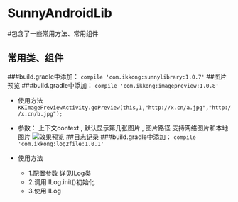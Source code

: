 # SunnyAndroidLib
#包含了一些常用方法、常用组件
## 常用类、组件
###build.gradle中添加：
` compile 'com.ikkong:sunnylibrary:1.0.7' `
##图片预览
###build.gradle中添加：
` compile 'com.ikkong:imagepreview:1.0.8' `

* 使用方法
    ` KKImagePreviewActivity.goPreview(this,1,"http://x.cn/a.jpg","http://x.cn/b.jpg"); `
* 参数： 上下文context , 默认显示第几张图片 , 图片路径 支持网络图片和本地图片
![效果预览](http://ikkong.qiniudn.com/f.gif)
##日志记录
###build.gradle中添加：
` compile 'com.ikkong:log2file:1.0.1' `

* 使用方法
    * 1.配置参数 详见ILog类
    * 2.调用 ILog.init()初始化
    * 3.使用 ILog